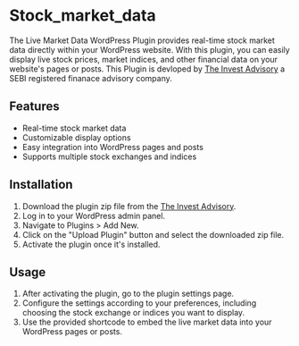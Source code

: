 # Stock_market_data

The Live Market Data WordPress Plugin provides real-time stock market data directly within your WordPress website. With this plugin, you can easily display live stock prices, market indices, and other financial data on your website's pages or posts. This Plugin is devloped by <a href="https://theinvestadvisory.com/">The Invest Advisory</a> a SEBI registered finanace advisory company. 

## Features

- Real-time stock market data
- Customizable display options
- Easy integration into WordPress pages and posts
- Supports multiple stock exchanges and indices

## Installation

1. Download the plugin zip file from the [The Invest Advisory](https://theinvestadvisory.com/).
2. Log in to your WordPress admin panel.
3. Navigate to Plugins > Add New.
4. Click on the "Upload Plugin" button and select the downloaded zip file.
5. Activate the plugin once it's installed.

## Usage

1. After activating the plugin, go to the plugin settings page.
2. Configure the settings according to your preferences, including choosing the stock exchange or indices you want to display.
3. Use the provided shortcode to embed the live market data into your WordPress pages or posts.
